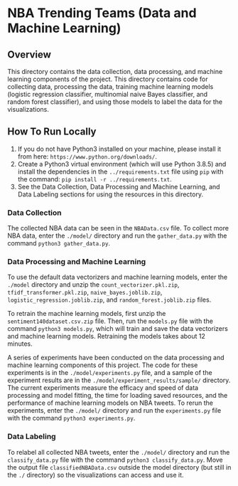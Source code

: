 # NBA Trending Teams (Data and Machine Learning)

## Overview
This directory contains the data collection, data processing, and machine learning components of the project. This directory contains code for collecting data, processing the data, training machine learning models (logistic regression classifier, multinomial naive Bayes classifier, and random forest classifier), and using those models to label the data for the visualizations. 

## How To Run Locally
1. If you do not have Python3 installed on your machine, please install it from here: `https://www.python.org/downloads/`. 
2. Create a Python3 virtual environment (which will use Python 3.8.5) and install the dependencies in the `../requirements.txt` file using `pip` with the command: `pip install -r ../requirements.txt`. 
3. See the Data Collection, Data Processing and Machine Learning, and Data Labeling sections for using the resources in this directory. 

### Data Collection 
The collected NBA data can be seen in the `NBAData.csv` file. To collect more NBA data, enter the `./model/` directory and run the `gather_data.py` with the command `python3 gather_data.py`. 

### Data Processing and Machine Learning 
To use the default data vectorizers and machine learning models, enter the `./model` directory and unzip the `count_vectorizer.pkl.zip`, `tfidf_transformer.pkl.zip`, `naive_bayes.joblib.zip`, `logistic_regression.joblib.zip`, and `random_forest.joblib.zip` files. 

To retrain the machine learning models, first unzip the `sentiment140dataset.csv.zip` file. Then, run the `models.py` file with the command `python3 models.py`, which will train and save the data vectorizers and machine learning models. Retraining the models takes about 12 minutes. 

A series of experiments have been conducted on the data processing and machine learning components of this project. The code for these experiments is in the `./model/experiments.py` file, and a sample of the experiment results are in the `./model/experiment_results/sample/` directory. The current experiments measure the efficacy and speed of data processing and model fitting, the time for loading saved resources, and the performance of machine learning models on NBA tweets. To rerun the experiments, enter the `./model/` directory and run the `experiments.py` file with the command `python3 experiments.py`. 

### Data Labeling 
To relabel all collected NBA tweets, enter the `./model/` directory and run the `classify_data.py` file with the command `python3 classify_data.py`. Move the output file `classifiedNBAData.csv` outside the model directory (but still in the `./` directory) so the visualizations can access and use it. 


